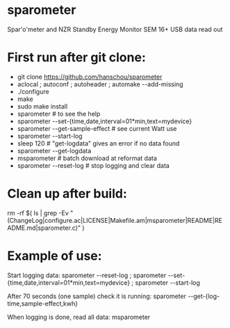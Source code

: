 # sparometer
Spar'o'meter and NZR Standby Energy Monitor SEM 16+ USB data read out

First run after git clone:
==========================
* git clone https://github.com/hanschou/sparometer
* aclocal ; autoconf ; autoheader ; automake --add-missing
* ./configure
* make
* sudo make install
* sparometer # to see the help
* sparometer --set-{time,date,interval=01*min,text=mydevice}
* sparometer --get-sample-effect # see current Watt use
* sparometer --start-log
* sleep 120 # "get-logdata" gives an error if no data found
* sparometer --get-logdata
* msparometer # batch download at reformat data
* sparometer --reset-log # stop logging and clear data

Clean up after build:
=====================
rm -rf $( ls | grep -Ev "(ChangeLog|configure.ac|LICENSE|Makefile.am|msparometer|README|README.md|sparometer.c)" )

Example of use:
===============

Start logging data:
 sparometer --reset-log ; sparometer --set-{time,date,interval=01*min,text=mydevice} ; sparometer --start-log

After 70 seconds (one sample) check it is running:
 sparometer --get-{log-time,sample-effect,kwh}

When logging is done, read all data:
 msparometer

